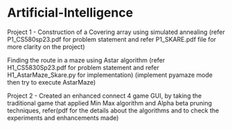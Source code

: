 # Artificial-Intelligence 
Project 1 - Construction of a Covering array using simulated annealing 
(refer P1_CS580sp23.pdf for problem statement and refer P1_SKARE.pdf file for more clarity on the project)

Finding the route in a maze using Astar algorithm 
(refer H1_CS5830Sp23.pdf for problem statement and refer H1_AstarMaze_Skare.py for implementation)
(implement pyamaze mode then try to execute AstarMaze)

Project 2 - Created an enhanced connect 4 game GUI, by taking the traditional game that applied Min Max algorithm and Alpha beta pruning techniques, refer(pdf for the details about the algorithms and to check the experiments and enhancements made)
